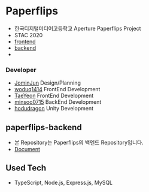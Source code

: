 # Paperflips
- 한국디지털미디어고등학교 Aperture Paperflips Project
- STAC 2020
- [frontend](https://github.com/ApertureInDimigo/paperflips_flutter)
- [backend](https://github.com/minsoo0715/paperflips-backend)
- 
### Developer
- [JominJun](https://github.com/JominJun) Design/Planning
- [woduq1414](https://github.com/woduq1414) FrontEnd Development
- [TaeYeon](https://github.com/xodus0721) FrontEnd Development
- [minsoo0715](https://github.com/minsoo0715) BackEnd Development
- [hodudragon](https://github.com/hodudragon) Unity Development

## paperflips-backend
   - 본 Repository는 Paperflips의 백엔드 Repository입니다.
   - [Document](https://documenter.getpostman.com/view/11620009/TVCcYpSB#0b625ec1-33e1-4bd3-a768-762f1aeee354)

## Used Tech
 - TypeScript, Node.js, Express.js, MySQL



